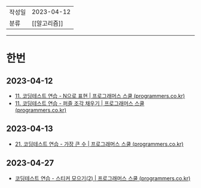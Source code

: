|               |                       |
|:--------------|:----------------------|
|  작성일          |  2023-04-12  |
|    분류         |[[알고리즘]]                       |

---
# 한번
## 2023-04-12
- [11. 코딩테스트 연습 - N으로 표현 | 프로그래머스 스쿨 (programmers.co.kr)](https://school.programmers.co.kr/learn/courses/30/lessons/42895)
- [11. 코딩테스트 연습 - 퍼즐 조각 채우기 | 프로그래머스 스쿨 (programmers.co.kr)](https://school.programmers.co.kr/learn/courses/30/lessons/84021)

## 2023-04-13
- [21. 코딩테스트 연습 - 가장 큰 수 | 프로그래머스 스쿨 (programmers.co.kr)](https://school.programmers.co.kr/learn/courses/30/lessons/42746)

## 2023-04-27
- [코딩테스트 연습 - 스티커 모으기(2) | 프로그래머스 스쿨 (programmers.co.kr)](https://school.programmers.co.kr/learn/courses/30/lessons/12971?language=java)


 
